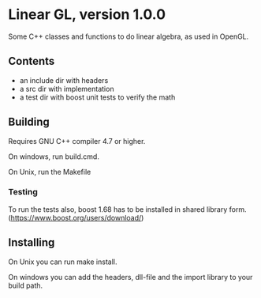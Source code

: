 # Linear GL, version 1.0.0
Some C++ classes and functions to do linear algebra, as used in OpenGL.

## Contents
* an include dir with headers
* a src dir with implementation
* a test dir with boost unit tests to verify the math

## Building
Requires GNU C++ compiler 4.7 or higher.

On windows, run build.cmd.

On Unix, run the Makefile

### Testing

To run the tests also, boost 1.68 has to be installed in shared library form.
(https://www.boost.org/users/download/)

## Installing

On Unix you can run make install.

On windows you can add the headers, dll-file and the import library to your build path.
